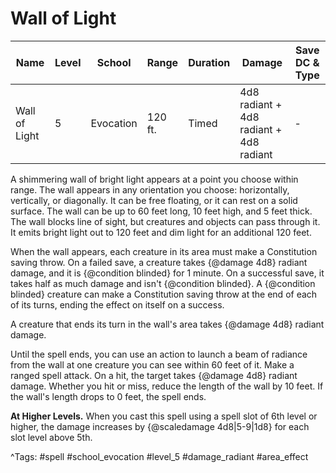 # Wall of Light

| Name | Level | School | Range | Duration | Damage | Save DC & Type |
|------|-------|--------|-------|----------|--------|----------------|
| Wall of Light | 5 | Evocation | 120 ft. | Timed | 4d8 radiant + 4d8 radiant + 4d8 radiant | - |

A shimmering wall of bright light appears at a point you choose within range. The wall appears in any orientation you choose: horizontally, vertically, or diagonally. It can be free floating, or it can rest on a solid surface. The wall can be up to 60 feet long, 10 feet high, and 5 feet thick. The wall blocks line of sight, but creatures and objects can pass through it. It emits bright light out to 120 feet and dim light for an additional 120 feet.

When the wall appears, each creature in its area must make a Constitution saving throw. On a failed save, a creature takes {@damage 4d8} radiant damage, and it is {@condition blinded} for 1 minute. On a successful save, it takes half as much damage and isn't {@condition blinded}. A {@condition blinded} creature can make a Constitution saving throw at the end of each of its turns, ending the effect on itself on a success.

A creature that ends its turn in the wall's area takes {@damage 4d8} radiant damage.

Until the spell ends, you can use an action to launch a beam of radiance from the wall at one creature you can see within 60 feet of it. Make a ranged spell attack. On a hit, the target takes {@damage 4d8} radiant damage. Whether you hit or miss, reduce the length of the wall by 10 feet. If the wall's length drops to 0 feet, the spell ends.

**At Higher Levels.** When you cast this spell using a spell slot of 6th level or higher, the damage increases by {@scaledamage 4d8|5-9|1d8} for each slot level above 5th.

^Tags: #spell #school_evocation #level_5 #damage_radiant #area_effect